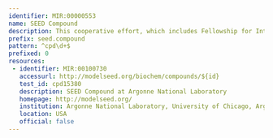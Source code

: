 ```yaml
---
identifier: MIR:00000553
name: SEED Compound
description: This cooperative effort, which includes Fellowship for Interpretation of Genomes (FIG), Argonne National Laboratory, and the University of Chicago, focuses on the development of the comparative genomics environment called the SEED. It is a framework to support comparative analysis and annotation of genomes, and the development of curated genomic data (annotation). Curation is performed at the level of subsystems by an expert annotator, across many genomes, and not on a gene by gene basis. This collection references subsystems.
prefix: seed.compound
pattern: ^cpd\d+$
prefixed: 0
resources:
 - identifier: MIR:00100730
   accessurl: http://modelseed.org/biochem/compounds/${id}
   test_id: cpd15380
   description: SEED Compound at Argonne National Laboratory
   homepage: http://modelseed.org/
   institution: Argonne National Laboratory, University of Chicago, Argonne, Illinois
   location: USA
   official: false
---
```

